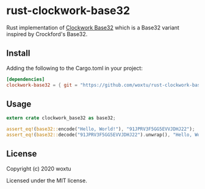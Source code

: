# rust-clockwork-base32

Rust implementation of [Clockwork Base32](https://gist.github.com/szktty/228f85794e4187882a77734c89c384a8) which is a Base32 variant inspired by Crockford's Base32.

## Install

Adding the following to the Cargo.toml in your project:

```toml
[dependencies]
clockwork-base32 = { git = "https://github.com/woxtu/rust-clockwork-base32", tag = "0.1.0" }
```

## Usage

```rust
extern crate clockwork_base32 as base32;

assert_eq!(base32::encode("Hello, World!"), "91JPRV3F5GG5EVVJDHJ22");
assert_eq!(base32::decode("91JPRV3F5GG5EVVJDHJ22").unwrap(), "Hello, World!".as_bytes());
```

## License

Copyright (c) 2020 woxtu

Licensed under the MIT license.
